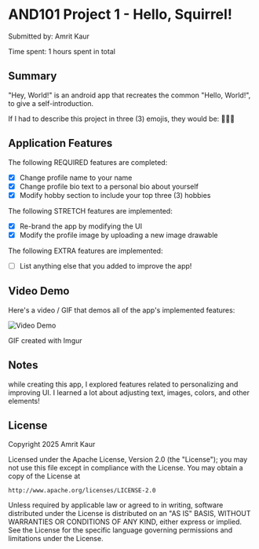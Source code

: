 # AND101 Project 1 - Hello, Squirrel!

Submitted by: Amrit Kaur

Time spent: 1 hours spent in total

## Summary

"Hey, World!" is an android app that recreates the common "Hello, World!", to give a self-introduction.

If I had to describe this project in three (3) emojis, they would be: 🌸👋😊

## Application Features

The following REQUIRED features are completed:

- [x] Change profile name to your name
- [x] Change profile bio text to a personal bio about yourself
- [x] Modify hobby section to include your top three (3) hobbies

The following STRETCH features are implemented:

- [x] Re-brand the app by modifying the UI
- [x] Modify the profile image by uploading a new image drawable

The following EXTRA features are implemented:

- [ ] List anything else that you added to improve the app!

## Video Demo

Here's a video / GIF that demos all of the app's implemented features:

<img src='https://imgur.com/a/hLihcVt' title='Video Demo' width='' alt='Video Demo' />

GIF created with Imgur

<!-- Recommended tools:
- [Kap](https://getkap.co/) for macOS
- [ScreenToGif](https://www.screentogif.com/) for Windows
- [peek](https://github.com/phw/peek) for Linux. -->

## Notes

while creating this app, I explored features related to personalizing and improving UI. I learned a lot about adjusting text, images, colors, and other elements!

## License

Copyright 2025 Amrit Kaur

Licensed under the Apache License, Version 2.0 (the "License");
you may not use this file except in compliance with the License.
You may obtain a copy of the License at

    http://www.apache.org/licenses/LICENSE-2.0

Unless required by applicable law or agreed to in writing, software
distributed under the License is distributed on an "AS IS" BASIS,
WITHOUT WARRANTIES OR CONDITIONS OF ANY KIND, either express or implied.
See the License for the specific language governing permissions and
limitations under the License.
